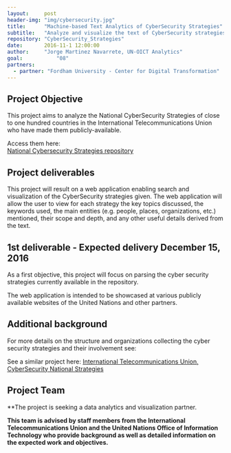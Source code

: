 ```yaml
---
layout:     post
header-img: "img/cybersecurity.jpg"
title:      "Machine-based Text Analytics of CyberSecurity Strategies"
subtitle:   "Analyze and visualize the text of CyberSecurity strategies of more than 70 countries to find commonalities, differences, and key characteristics."
repository: "CyberSecurity_Strategies"
date:       2016-11-1 12:00:00
author:     "Jorge Martinez Navarrete, UN-OICT Analytics"
goal:		    "08"
partners:
  - partner: "Fordham University - Center for Digital Transformation"
---
```

Project Objective
--------------

This project aims to analyze the National CyberSecurity Strategies of close to one hundred countries in the International Telecommunications Union who have made them publicly-available.

Access them here:  
[National Cyberse​​curity Strategies repository​](http://www.itu.int/en/ITU-D/Cybersecurity/Pages/National-Strategies-repository.aspx)

Project deliverables
------------

This project will result on a web application enabling search and visualization of the CyberSecurity strategies given. The web application will allow the user to view for each strategy the key topics discussed, the keywords used, the main entities (e.g. people, places, organizations, etc.) mentioned, their scope and depth, and any other useful details derived from the text.


1st deliverable - Expected delivery December 15, 2016
-----------------------------------------------------
As a first objective, this project will focus on parsing the cyber security strategies currently available in the repository.

The web application is intended to be showcased at various publicly available websites of the United Nations and other partners.

Additional background
---------------------
For more details on the structure and organizations collecting the cyber security strategies and their involvement see:

See a similar project here:
[International Telecommunications Union, CyberSecurity National Strategies ](http://www.itu.int/en/ITU-D/Cybersecurity/Pages/National-Strategies.aspx)


Project Team
------------

**The project is seeking a data analytics and visualization partner.

**This team is advised by staff members from the International Telecommunications Union and the United Nations Office of Information Technology who provide background as well as detailed information on the expected work and objectives.**
